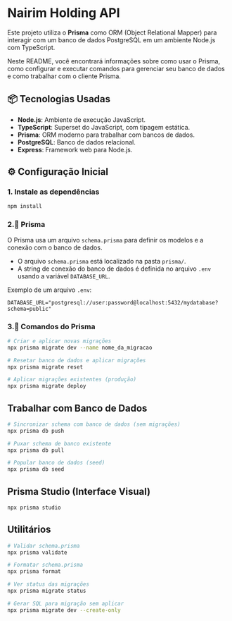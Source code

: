 # Nairim Holding API

Este projeto utiliza o **Prisma** como ORM (Object Relational Mapper) para interagir com um banco de dados PostgreSQL em um ambiente Node.js com TypeScript.

Neste README, você encontrará informações sobre como usar o Prisma, como configurar e executar comandos para gerenciar seu banco de dados e como trabalhar com o cliente Prisma.

## 📦 Tecnologias Usadas

- **Node.js**: Ambiente de execução JavaScript.
- **TypeScript**: Superset do JavaScript, com tipagem estática.
- **Prisma**: ORM moderno para trabalhar com bancos de dados.
- **PostgreSQL**: Banco de dados relacional.
- **Express**: Framework web para Node.js.

## ⚙️ Configuração Inicial

### 1. Instale as dependências

```bash
npm install
``` 


### 2.🚀 Prisma
O Prisma usa um arquivo `schema.prisma` para definir os modelos e a conexão com o banco de dados.

- O arquivo `schema.prisma` está localizado na pasta `prisma/`.
- A string de conexão do banco de dados é definida no arquivo `.env` usando a variável `DATABASE_URL`.

Exemplo de um arquivo `.env`:

```env
DATABASE_URL="postgresql://user:password@localhost:5432/mydatabase?schema=public"
```

### 3.🚀 Comandos do Prisma

```bash
# Criar e aplicar novas migrações
npx prisma migrate dev --name nome_da_migracao

# Resetar banco de dados e aplicar migrações
npx prisma migrate reset

# Aplicar migrações existentes (produção)
npx prisma migrate deploy
```

## Trabalhar com Banco de Dados
```bash
# Sincronizar schema com banco de dados (sem migrações)
npx prisma db push

# Puxar schema de banco existente
npx prisma db pull

# Popular banco de dados (seed)
npx prisma db seed
```

## Prisma Studio (Interface Visual)
```bash
npx prisma studio
```

## Utilitários
```bash
# Validar schema.prisma
npx prisma validate

# Formatar schema.prisma
npx prisma format

# Ver status das migrações
npx prisma migrate status

# Gerar SQL para migração sem aplicar
npx prisma migrate dev --create-only
```
